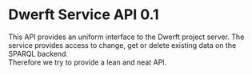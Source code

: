 Dwerft Service API 0.1
======================

This API provides an uniform interface to the Dwerft project server.
The service provides access to change, get or delete existing data on the
SPARQL backend.  
Therefore we try to provide a lean and neat API.
